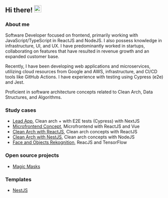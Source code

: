## Hi there! <img src="wave.gif" alt="Wave Emoji"  width="22.5px" height="22.5px" />

### About me
Software Developer focused on frontend, primarily working with JavaScript/TypeScript in ReactJS and NodeJS. I also possess knowledge in infrastructure, UI, and UX. I have predominantly worked in startups, collaborating on features that have resulted in revenue growth and an expanded customer base.

Recently, I have been developing web applications and microservices, utilizing cloud resources from Google and AWS, infrastructure, and CI/CD tools like GitHub Actions. I have experience with testing using Cypress (e2e) and Jest.

Proficient in software architecture concepts related to Clean Arch, Data Structures, and Algorithms.

### Study cases
- [Lead App](https://github.com/joaoromeira/lead-app), Clean arch + with E2E tests (Cypress) with NextJS
- [Microfrontend Concept](https://github.com/joaoromeira/micro-front-end-concept), Microfrontend with ReactJS and Vue
- [Clean Arch with ReactJS](https://github.com/joaoromeira/clean-react), Clean arch concepts with ReactJS
- [Clean Arch with NestJS]([https://github.com/joaoromeira/template-nest-js.git]), Clean arch concepts with NodeJS
- [Face and Objects Rekognition](https://github.com/joaoromeira/face-rekognition), ReacJS and TensorFlow

### Open source projects

- [Magic Masks](https://www.npmjs.com/package/magic-masks)


### Templates
- [NestJS](https://github.com/joaoromeira/template-nest-js.git)
